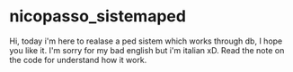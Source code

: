 # nicopasso_sistemaped
Hi, today i'm here to realase a ped sistem which works through db, I hope you like it. I'm sorry for my bad english but i'm italian xD.
Read the note on the code for understand how it work.
